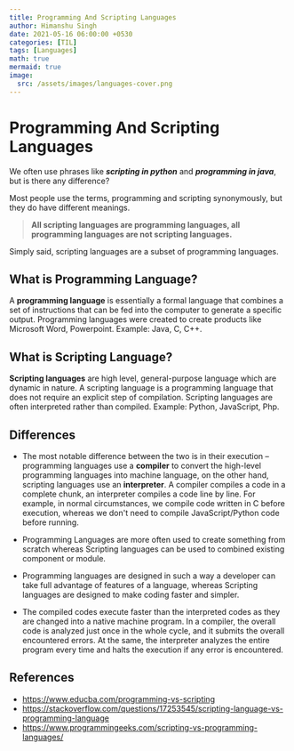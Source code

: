 ```yaml
---
title: Programming And Scripting Languages
author: Himanshu Singh
date: 2021-05-16 06:00:00 +0530
categories: [TIL]
tags: [Languages]
math: true
mermaid: true
image:
  src: /assets/images/languages-cover.png
---
```


# Programming And Scripting Languages
We often use phrases like ***scripting in python*** and ***programming in java***, but is there any difference?


Most people use the terms, programming and scripting synonymously, but they do have different meanings.
> **All scripting languages are programming languages, all programming languages are not scripting languages.**

Simply said, scripting languages are a subset of programming languages.

## What is Programming Language?
A **programming language** is essentially a formal language that combines a set of instructions that can be fed into the computer to generate a specific output. Programming languages were created to create products like Microsoft Word, Powerpoint.
Example: Java, C, C++. 


## What is Scripting Language?
**Scripting languages** are high level, general-purpose language which are dynamic in nature. A scripting language is a programming language that does not require an explicit step of compilation. Scripting languages are often interpreted rather than compiled.
Example: Python, JavaScript, Php.


## Differences
- The most notable difference between the two is in their execution – programming languages use a **compiler** to convert the high-level programming languages into machine language, on the other hand, scripting languages use an **interpreter**.
A compiler compiles a code in a complete chunk, an interpreter compiles a code line by line.
For example, in normal circumstances, we compile code written in C before execution, whereas we don't need to compile JavaScript/Python code before running. 


- Programming Languages are more often used to create something from scratch whereas Scripting languages can be used to combined existing component or module.

- Programming languages are designed in such a way a developer can take full advantage of features of a language, whereas Scripting languages are designed to make coding faster and simpler.

- The compiled codes execute faster than the interpreted codes as they are changed into a native machine program.  In a compiler, the overall code is analyzed just once in the whole cycle, and it submits the overall encountered errors. At the same, the interpreter analyzes the entire program every time and halts the execution if any error is encountered.


## References
- https://www.educba.com/programming-vs-scripting
- https://stackoverflow.com/questions/17253545/scripting-language-vs-programming-language
- https://www.programmingeeks.com/scripting-vs-programming-languages/